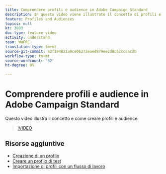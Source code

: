 ```yaml
---
title: Comprendere profili e audience in Adobe Campaign Standard
description: In questo video viene illustrato il concetto di profili e audience e come creare profili e audience in Adobe Campaign Standard.
feature: Profiles and Audiences
topics: null
kt: 3893
doc-type: feature video
activity: understand
team: WWFRE
translation-type: tm+mt
source-git-commit: a2f194821a9ce06272eaed979ee2d8c62cccac2b
workflow-type: tm+mt
source-wordcount: '62'
ht-degree: 0%

---
```



# Comprendere profili e audience in Adobe Campaign Standard

Questo video illustra il concetto e come creare profili e audience.

>[!VIDEO](https://video.tv.adobe.com/v/18464?quality=12)

## Risorse aggiuntive

* [Creazione di un profilo](/help/profiles-and-audiences/creating-a-profile.md)
* [Creare un profilo di test](/help/profiles-and-audiences/test-profiles.md)
* [Importazione di profili con un flusso di lavoro](/help/managing-processes-and-data/importing-profiles.md)
